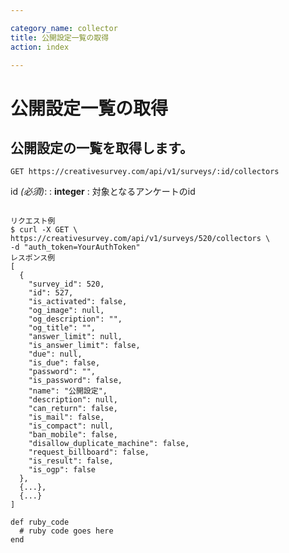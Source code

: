 ```yaml
---

category_name: collector
title: 公開設定一覧の取得
action: index

---
```


# 公開設定一覧の取得

## 公開設定の一覧を取得します。

`GET https://creativesurvey.com/api/v1/surveys/:id/collectors`

id _(必須)_:
: __integer__
: 対象となるアンケートのid
 
~~~

リクエスト例
$ curl -X GET \
https://creativesurvey.com/api/v1/surveys/520/collectors \
-d "auth_token=YourAuthToken"
レスポンス例
[
  {
    "survey_id": 520,
    "id": 527,
    "is_activated": false,
    "og_image": null,
    "og_description": "",
    "og_title": "",
    "answer_limit": null,
    "is_answer_limit": false,
    "due": null,
    "is_due": false,
    "password": "",
    "is_password": false,
    "name": "公開設定",
    "description": null,
    "can_return": false,
    "is_mail": false,
    "is_compact": null,
    "ban_mobile": false,
    "disallow_duplicate_machine": false,
    "request_billboard": false,
    "is_result": false,
    "is_ogp": false
  },
  {...},
  {...}
]

~~~


~~~
def ruby_code
  # ruby code goes here
end
~~~

　
　
